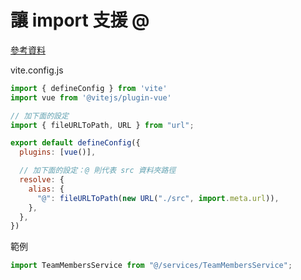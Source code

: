 # 讓 import 支援 @

[參考資料](https://stackoverflow.com/questions/66043612/vue3-vite-project-alias-src-to-not-working)

vite.config.js

```js
import { defineConfig } from 'vite'
import vue from '@vitejs/plugin-vue'

// 加下面的設定
import { fileURLToPath, URL } from "url";

export default defineConfig({
  plugins: [vue()],

  // 加下面的設定：@ 則代表 src 資料夾路徑
  resolve: {
    alias: {
      "@": fileURLToPath(new URL("./src", import.meta.url)),
    },
  },
})
```

範例

```js
import TeamMembersService from "@/services/TeamMembersService";
```